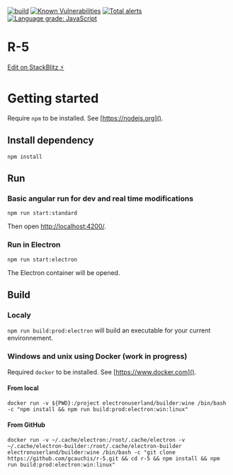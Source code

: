 [![build](https://github.com/gcauchis/r-5/actions/workflows/electronBuild.yml/badge.svg)](https://github.com/gcauchis/r-5/actions) [![Known Vulnerabilities](https://snyk.io/test/github/gcauchis/r-5/badge.svg?targetFile=package.json)](https://snyk.io/test/github/gcauchis/r-5?targetFile=package.json) [![Total alerts](https://img.shields.io/lgtm/alerts/g/gcauchis/r-5.svg?logo=lgtm&logoWidth=18)](https://lgtm.com/projects/g/gcauchis/r-5/alerts/)
[![Language grade: JavaScript](https://img.shields.io/lgtm/grade/javascript/g/gcauchis/r-5.svg?logo=lgtm&logoWidth=18)](https://lgtm.com/projects/g/gcauchis/r-5/context:javascript) 

# R-5
[Edit on StackBlitz ⚡️](https://stackblitz.com/edit/r-5)

# Getting started
Require `npm` to be installed. See [https://nodejs.org]().
## Install dependency
`npm install`
## Run
### Basic angular run for dev and real time modifications
`npm run start:standard`

Then open [http://localhost:4200/]().
### Run in Electron
`npm run start:electron`

The Electron container will be opened.
## Build
### Localy
`npm run build:prod:electron` will build an executable for your current environnement.

### Windows and unix using Docker (work in progress)
Required `docker` to be installed. See [https://www.docker.com]().
#### From local
`docker run -v ${PWD}:/project electronuserland/builder:wine /bin/bash -c "npm install && npm run build:prod:electron:win:linux"`
#### From GitHub
`docker run -v ~/.cache/electron:/root/.cache/electron -v ~/.cache/electron-builder:/root/.cache/electron-builder electronuserland/builder:wine /bin/bash -c "git clone https://github.com/gcauchis/r-5.git && cd r-5 && npm install && npm run build:prod:electron:win:linux"`

